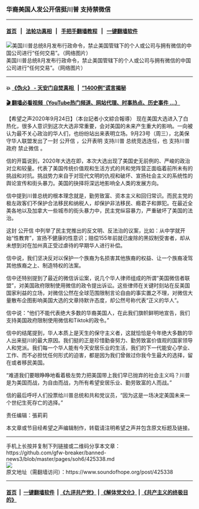 ### 华裔美国人发公开信挺川普 支持禁微信
------------------------

#### [首页](https://github.com/gfw-breaker/banned-news3/blob/master/README.md) &nbsp;&nbsp;|&nbsp;&nbsp; [法轮功真相](https://github.com/begood0513/basic/blob/master/README.md)  &nbsp;&nbsp;|&nbsp;&nbsp; [手把手翻墙教程](https://github.com/gfw-breaker/guides/wiki)  &nbsp;&nbsp;|&nbsp;&nbsp; [一键翻墙软件](https://github.com/gfw-breaker/nogfw/blob/master/README.md)  



<div><img alt="美国川普总统8月发布行政命令，禁止美国管辖下的个人或公司与拥有微信的中国公司进行“任何交易”。（网络图片）" src="https://img.soundofhope.org/2020-09/9-24-4-1600946817937.jpg"/>
<br/><figcaption class="caption">
 美国川普总统8月发布行政命令，禁止美国管辖下的个人或公司与拥有微信的中国公司进行“任何交易”。（网络图片）
</figcaption></div><hr/>

#### 💥 [《伪火》 - 天安门自焚真相 ](http://158.247.195.190:10000/videos/blog/weihuo.html)&nbsp; |&nbsp; [“1400例”谎言揭秘  ](http://158.247.195.190:10000/videos/blog/jiexi1400.html)

#### [ 🎬  翻墙必看视频（YouTube热门频道、网站代理、时事热点、历史事件 ...）](https://github.com/gfw-breaker/links/blob/master/banned.md)

<div><div class="Content__Wrapper sc-1bvya0-0 grZQxZ">
 <p class="meta-top">
  <span class="meta">
   【希望之声2020年9月24日】（本台記者小文綜合報導）
  </span>
  现在美国大选进入了白热化，很多人意识到这次大选非常重要，会对美国的未来产生重大的影响。一向被认为最不关心政治的华人们，也纷纷站出来表明立场。9月23号（周三），北美保守华人联盟发出了一封
  <ok href="/term/2416">
   公开信
  </ok>
  ，公开表明
  <ok href="/term/72600">
   支持川普
  </ok>
  总统竞选连任，也
  <ok href="/term/72600">
   支持川普
  </ok>
  政府
  <ok href="/term/346063">
   禁止微信
  </ok>
  。
 </p>
 <p>
  信的开篇说到，2020年大选在即，本次大选出现了美国史无前例的、严峻的政治对立和较量。代表了美国传统价值观和生活方式的共和党阵营正面临着前所未有的挑战和对抗。挑战势力来自于对现代文明的仇视和破坏、宣扬社会主义的系统性的舆论宣传和街头暴力。美国的抉择将深远地影响全人类的发展方向。
 </p>
 <div class="AD_Embed__Wrap-sc-1xslmin-0 igMuqX module desktop">
  <div>
  </div>
 </div>
 <p>
  信中提到川普总统的根本理念就是，勤劳致富、资本主义和回归常识。而民主党的极左政客们不保护合法移民和纳税人，却保护非法移民、瘾君子和罪犯。在最近全美各地以及加拿大一些城市的街头暴力中，民主党纵容暴力，严重破坏了美国的法治。
 </p>
 <p>
  这封
  <ok href="/term/2416">
   公开信
  </ok>
  中列举了民主党推出的反文明、反法治的议案，比如：从中学就开始“性教育”，宣扬不健康的性意识；赔偿155年前就已废除的黑奴制受害者，却从未想到对在加州真正受过虐待的早期华人进行补偿。
 </p>
 <p>
  信中说，我们坚决反对以保护一个族裔为名损害其他族裔的权益、让一个族裔凌驾其他族裔之上、制造特权的法案。
 </p>
 <p>
  信中还特别提到了最近的微信诉讼案，说几个华人律师组成的所谓“美国微信者联盟”，对美国政府限制使用微信的政令提出诉讼。这些律师在关键时刻站在反美国国家利益的立场，对微信公然在全球范围限制言论自由的事实置之不理，对微信大量散布企图影响美国大选的文章持默许态度，却公然号称代表“正义的华人”。
 </p>
 <p>
  信中说：“他们不能代表绝大多数的华裔美国人，在此我们旗帜鲜明地宣告，我们支持美国政府限制使用微信和Tiktok的政令。”
 </p>
 <p>
  信中的结尾提到，华人本质上是天生的保守主义者，这就恰恰是今年绝大多数的华人出来挺川的最大原因。我们挺的正是珍惜勤奋努力、勤劳致富价值观的国家领导人和党派。我们每一个华人能有今天安居乐业的生活，我们的下一代能安心学业、工作、而不必担忧任何形式的迫害，都是因为我们曾做过你我今生最大的选择，留在或者移民美国。
 </p>
 <p>
  “难道我们要眼睁睁地看着极左势力把美国带上我们早已抛弃的社会主义吗？川普是为美国而战，为自由而战，为所有希望安居乐业、勤劳致富的人而战。”
 </p>
 <p>
  信的最后呼吁人们投票给川普总统和共和党议员，“因为这是一场决定美国未来一个世纪生死存亡的选择。”
 </p>
 <p class="meta-btm">
  责任编辑：張莉莉
 </p>
 <p class="meta-btm">
  本文章或节目经希望之声编辑制作，转载请注明希望之声并包含原文标题及链接。
 </p>
</div>
</div>
<hr/>
手机上长按并复制下列链接或二维码分享本文章：<br/>
https://github.com/gfw-breaker/banned-news3/blob/master/pages/soh6/425338.md <br/>
<a href='https://github.com/gfw-breaker/banned-news3/blob/master/pages/soh6/425338.md'><img src='https://github.com/gfw-breaker/banned-news3/blob/master/pages/soh6/425338.md.png'/></a> <br/>
原文地址（需翻墙访问）：https://www.soundofhope.org/post/425338


------------------------
#### [首页](https://github.com/gfw-breaker/banned-news3/blob/master/README.md) &nbsp;|&nbsp; [一键翻墙软件](https://github.com/gfw-breaker/nogfw/blob/master/README.md) &nbsp;| [《九评共产党》](https://github.com/gfw-breaker/9ping.md/blob/master/README.md#九评之一评共产党是什么) | [《解体党文化》](https://github.com/gfw-breaker/jtdwh.md/blob/master/README.md) | [《共产主义的终极目的》](https://github.com/gfw-breaker/gczydzjmd.md/blob/master/README.md)


<img src='http://gfw-breaker.win/banned-news3/pages/soh6/425338.md' width='0px' height='0px'/>